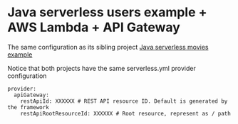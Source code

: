 # Java serverless users example + AWS Lambda + API Gateway

The same configuration as its sibling project [Java serverless movies example](https://github.com/harold174/serverless-java-movies)

Notice that both projects have the same serverless.yml provider configuration

```
provider:
  apiGateway:
    restApiId: XXXXXX # REST API resource ID. Default is generated by the framework
    restApiRootResourceId: XXXXXX # Root resource, represent as / path
```
